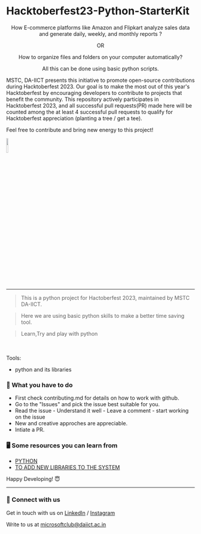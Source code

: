 # Hacktoberfest23-Python-StarterKit
<p align="center">
How E-commerce platforms like Amazon and Flipkart analyze sales data and generate daily, weekly, and monthly reports ?
</p>
<p align="center">
OR
</p>
<p align="center">
How to organize files and folders on your computer automatically?
</p>
<p align="center">
All this can be done using basic python scripts. 
</p>

MSTC, DA-IICT presents this initiative to promote open-source contributions during Hacktoberfest 2023. Our goal is to make the most out of this year's Hacktoberfest by encouraging developers to contribute to projects that benefit the community. This repository actively participates in Hacktoberfest 2023, and all successful pull requests(PR) made here will be counted among the at least 4 successful pull requests to qualify for Hacktoberfest appreciation (planting a tree / get a tee).

Feel free to contribute and bring new energy to this project!

<img src="https://camo.githubusercontent.com/b3076f833d2e466429e85b8213d86f1d67130a1d1d5fde98d712738aeed0f4d5/68747470733a2f2f7265732e636c6f7564696e6172792e636f6d2f6462767976666536312f696d6167652f75706c6f61642f76313631393739393234312f436963616461253230333330313a2532305265696e76656e7465642f4d5354435f66666d6f39762e706e67" width="10%">

---

>This is a python project for Hactoberfest 2023, maintained by MSTC DA-IICT.

>Here we are using basic python skills to make a better time saving tool.

>Learn,Try and play with python

<br><br>
Tools:
* python and its libraries


### :dart: What you have to do
* First check contributing.md for details on how to work with github.
* Go to the "Issues" and pick the issue best suitable for you. 
* Read the issue - Understand it well - Leave a comment - start working on the issue
* New and creative approches are appreciable.
* Intiate a PR.

### :desktop_computer: Some resources you can learn from
  * [PYTHON](https://docs.python.org/3/)
  * [TO ADD NEW LIBRARIES TO THE SYSTEM](https://pip.pypa.io/en/stable/getting-started/)
  
Happy Developing! :innocent:

---

### 🔗 Connect with us
Get in touch with us on [LinkedIn](https://www.linkedin.com/company/microsoft-student-technical-club-da-iict/) / [Instagram](https://www.instagram.com/mstc.daiict/)

Write to us at microsoftclub@daiict.ac.in
